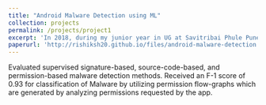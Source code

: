```yaml
---
title: "Android Malware Detection using ML"
collection: projects
permalink: /projects/project1
excerpt: 'In 2018, during my junior year in UG at Savitribai Phule Pune University, India, I presented a seminar on Comparison of Various ML algorithms in detecting Android Malware.'
paperurl: 'http://rishiksh20.github.io/files/android-malware-detection.pdf'
---
```


Evaluated supervised signature-based, source-code-based, and permission-based malware detection methods. Received an F-1 score of 0.93 for classification of Malware by utilizing permission flow-graphs which are generated by analyzing permissions requested by the app.